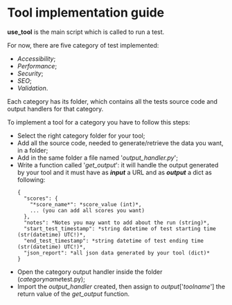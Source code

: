 # Tool implementation guide

**use_tool** is the main script which is called to run a test.

For now, there are five category of test implemented:
  - *Accessibility*;
  - *Performance*;
  - *Security*;
  - *SEO*;
  - *Validation*.

Each category has its folder, which contains all the tests source code and output handlers for that category.

To implement a tool for a category you have to follow this steps:
  - Select the right category folder for your tool;
  - Add all the source code, needed to generate/retrieve the data you want, in a folder;
  - Add in the same folder a file named '*output_handler.py*';
  - Write a function called '*get_output*': it will handle the output generated by your tool and it must have as **_input_** a URL and as **_output_** a dict as following:
    ```
    {
      "scores": {
        "*score_name*": *score_value (int)*,
        ... (you can add all scores you want)
      },
      "notes": *Notes you may want to add about the run (string)*,
      "start_test_timestamp": *string datetime of test starting time (str(datetime) UTC!)*,
      "end_test_timestamp": *string datetime of test ending time (str(datetime) UTC!)*,
      "json_report": *all json data generated by your tool (dict)*
    }
    ```
  - Open the category output handler inside the folder (*categoryname*test.py);
  - Import the *output_handler* created, then assign to *output*['*toolname*'] the return value of the *get_output* function.
